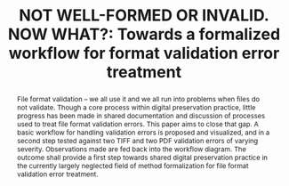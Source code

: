 ---
abstract: File format validation – we all use it and we all run into problems when
  files do not validate. Though a core process within digital preservation practice,
  little progress has been made in shared documentation and discussion of processes
  used to treat file format validation errors. This paper aims to close that gap.
  A basic workflow for handling validation errors is proposed and visualized, and
  in a second step tested against two TIFF and two PDF validation errors of varying
  severity. Observations made are fed back into the workflow diagram. The outcome
  shall provide a first step towards shared digital preservation practice in the currently
  largely neglected field of method formalization for file format validation error
  treatment.
creators:
- Lindlar, Micky
date: null
document_url: https://www.ideals.illinois.edu/items/128296/bitstreams/428957/data.pdf
grand_parent: iPRES
institutions: []
keywords:
- file format validation
- process formalization
- error handling
landing_page_url: https://hdl.handle.net/2142/121092
language: eng
layout: publication
license: CC-BY 4.0 International
notes_url: null
parent: iPRES 2023
publication_type: paper
size: null
slides_url: null
source_name: iPRES
title: 'NOT WELL-FORMED OR INVALID. NOW WHAT?: Towards a formalized workflow for format
  validation error treatment'
year: 2023
---